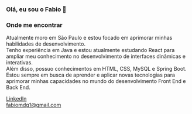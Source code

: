 ### Olá, eu sou o Fabio 👋
  
### Onde me encontrar
Atualmente moro em São Paulo e estou focado em aprimorar minhas habilidades de desenvolvimento. <br>
Tenho experiência em Java e estou atualmente estudando React para ampliar meu conhecimento no desenvolvimento de interfaces dinâmicas e interativas. <br>
Além disso, possuo conhecimentos em HTML, CSS, MySQL e Spring Boot. <br>
Estou sempre em busca de aprender e aplicar novas tecnologias para aprimorar minhas capacidades no mundo do desenvolvimento Front End e Back End.

<a href="https://www.linkedin.com/in/fabiomdg1/" rel="nofollow">LinkedIn</a><br>
<a href="mailto:fabiomdg1@gmail.com">fabiomdg1@gmail.com</a>


<!--
**fabiomdg1/fabiomdg1** is a ✨ _special_ ✨ repository because its `README.md` (this file) appears on your GitHub profile.

Here are some ideas to get you started:

- 🔭 I’m currently working on ...
- 🌱 I’m currently learning ...
- 👯 I’m looking to collaborate on ...
- 🤔 I’m looking for help with ...
- 💬 Ask me about ...
- 📫 How to reach me: ...
- 😄 Pronouns: ...
- ⚡ Fun fact: ...
-->
